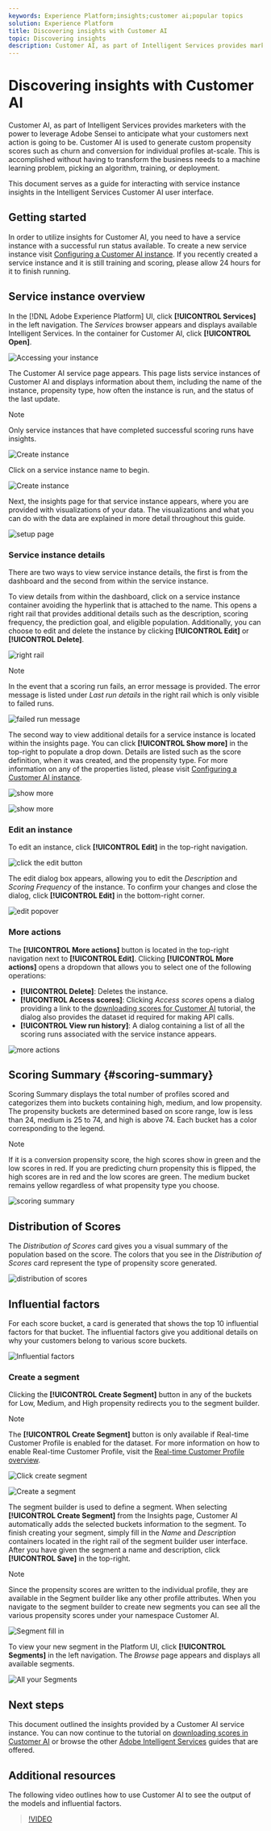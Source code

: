 ```yaml
---
keywords: Experience Platform;insights;customer ai;popular topics
solution: Experience Platform
title: Discovering insights with Customer AI
topic: Discovering insights
description: Customer AI, as part of Intelligent Services provides marketers with the power to leverage Adobe Sensei to anticipate what your customers next action is going to be. Customer AI is used to generate custom propensity scores such as churn and conversion for individual profiles at-scale. This is accomplished without having to transform the business needs to a machine learning problem, picking an algorithm, training, or deployment.
---
```


# Discovering insights with Customer AI

Customer AI, as part of Intelligent Services provides marketers with the power to leverage Adobe Sensei to anticipate what your customers next action is going to be. Customer AI is used to generate custom propensity scores such as churn and conversion for individual profiles at-scale. This is accomplished without having to transform the business needs to a machine learning problem, picking an algorithm, training, or deployment.

This document serves as a guide for interacting with service instance insights in the Intelligent Services Customer AI user interface.

## Getting started

In order to utilize insights for Customer AI, you need to have a service instance with a successful run status available. To create a new service instance visit [Configuring a Customer AI instance](./configure.md). If you recently created a service instance and it is still training and scoring, please allow 24 hours for it to finish running.

## Service instance overview

In the [!DNL Adobe Experience Platform] UI, click **[!UICONTROL Services]** in the left navigation. The *Services* browser appears and displays available Intelligent Services. In the container for Customer AI, click **[!UICONTROL Open]**.

![Accessing your instance](../images/insights/navigate-to-service.png)

The Customer AI service page appears. This page lists service instances of Customer AI and displays information about them, including the name of the instance, propensity type, how often the instance is run, and the status of the last update.

>[!NOTE]
>
>Only service instances that have completed successful scoring runs have insights.

![Create instance](../images/insights/dashboard.png)

Click on a service instance name to begin.

![Create instance](../images/insights/click-the-name.png)

Next, the insights page for that service instance appears, where you are provided with visualizations of your data. The visualizations and what you can do with the data are explained in more detail throughout this guide.

![setup page](../images/insights/landing-page.png)


### Service instance details

There are two ways to view service instance details, the first is from the dashboard and the second from within the service instance. 

To view details from within the dashboard, click on a service instance container avoiding the hyperlink that is attached to the name. This opens a right rail that provides additional details such as the description, scoring frequency, the prediction goal, and eligible population. Additionally, you can choose to edit and delete the instance by clicking **[!UICONTROL Edit]** or **[!UICONTROL Delete]**.

![right rail](../images/insights/success-run.png)

>[!NOTE]
>
>In the event that a scoring run fails, an error message is provided. The error message is listed under *Last run details* in the right rail which is only visible to failed runs.

![failed run message](../images/insights/failed-run.png)

The second way to view additional details for a service instance is located within the insights page. You can click **[!UICONTROL Show more]** in the top-right to populate a drop down. Details are listed such as the score definition, when it was created, and the propensity type. For more information on any of the properties listed, please visit [Configuring a Customer AI instance](./configure.md).

![show more](../images/insights/landing-show-more.png)

![show more](../images/insights/show-more.png)

### Edit an instance

To edit an instance, click **[!UICONTROL Edit]** in the top-right navigation.

![click the edit button](../images/insights/edit-button.png)

The edit dialog box appears, allowing you to edit the *Description* and *Scoring Frequency* of the instance. To confirm your changes and close the dialog, click **[!UICONTROL Edit]** in the bottom-right corner.

![edit popover](../images/insights/edit-instance.png)

### More actions

The **[!UICONTROL More actions]** button is located in the top-right navigation next to **[!UICONTROL Edit]**. Clicking **[!UICONTROL More actions]** opens a dropdown that allows you to select one of the following operations:

- **[!UICONTROL Delete]**: Deletes the instance.
- **[!UICONTROL Access scores]**: Clicking *Access scores* opens a dialog providing a link to the [downloading scores for Customer AI](./download-scores.md) tutorial, the dialog also provides the dataset id required for making API calls.
- **[!UICONTROL View run history]**: A dialog containing a list of all the scoring runs associated with the service instance appears.

![more actions](../images/insights/more-actions.png)

## Scoring Summary {#scoring-summary}

Scoring Summary displays the total number of profiles scored and categorizes them into buckets containing high, medium, and low propensity. The propensity buckets are determined based on score range, low is less than 24, medium is 25 to 74, and high is above 74. Each bucket has a color corresponding to the legend. 

>[!NOTE]
>
>If it is a conversion propensity score, the high scores show in green and the low scores in red. If you are predicting churn propensity this is flipped, the high scores are in red and the low scores are green. The medium bucket remains yellow regardless of what propensity type you choose.

![scoring summary](../images/insights/scoring-summary.png)

## Distribution of Scores

The *Distribution of Scores* card gives you a visual summary of the population based on the score. The colors that you see in the *Distribution of Scores* card represent the type of propensity score generated. 

![distribution of scores](../images/insights/distribution-of-scores.png)

## Influential factors

For each score bucket, a card is generated that shows the top 10 influential factors for that bucket. The influential factors give you additional details on why your customers belong to various score buckets.

![Influential factors](../images/insights/influential-factors.png)

### Create a segment

Clicking the **[!UICONTROL Create Segment]** button in any of the buckets for Low, Medium, and High propensity redirects you to the segment builder.

>[!NOTE]
>
>The **[!UICONTROL Create Segment]** button is only available if Real-time Customer Profile is enabled for the dataset. For more information on how to enable Real-time Customer Profile, visit the [Real-time Customer Profile overview](../../../rtcdp/overview.md).

![Click create segment](../images/insights/influential-factors-create-segment.png)

![Create a segment](../images/insights/create-segment.png)

The segment builder is used to define a segment. When selecting **[!UICONTROL Create Segment]** from the Insights page, Customer AI automatically adds the selected buckets information to the segment. To finish creating your segment, simply fill in the *Name* and *Description* containers located in the right rail of the segment builder user interface. After you have given the segment a name and description, click **[!UICONTROL Save]** in the top-right.

>[!NOTE]
>
>Since the propensity scores are written to the individual profile, they are available in the Segment builder like any other profile attributes. When you navigate to the segment builder to create new segments you can see all the various propensity scores under your namespace Customer AI.

![Segment fill in](../images/insights/segment-saving.png)

 To view your new segment in the Platform UI, click **[!UICONTROL Segments]** in the left navigation. The *Browse* page appears and displays all available segments. 

 ![All your Segments](../images/insights/Segments-dashboard.png)

## Next steps

This document outlined the insights provided by a Customer AI service instance. You can now continue to the tutorial on [downloading scores in Customer AI](./download-scores.md) or browse the other [Adobe Intelligent Services](../../home.md) guides that are offered.

## Additional resources

The following video outlines how to use Customer AI to see the output of the models and influential factors.

>[!VIDEO](https://video.tv.adobe.com/v/32666?learn=on&quality=12)